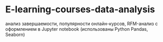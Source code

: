 # E-learning-courses-data-analysis
анализ завершаемости, популярности онлайн-курсов, RFM-анализ с оформлением в Jupyter notebook (использованы Python Pandas, Seaborn)
